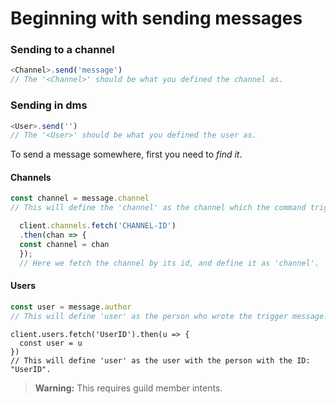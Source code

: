 # Beginning with sending messages
### Sending to a channel
```js
<Channel>.send('message')
// The '<Channel>' should be what you defined the channel as.
```

### Sending in dms
```js
<User>.send('')
// The '<User>' should be what you defined the user as.
```

To send a message somewhere, first you need to *find it*.

#### Channels

```js
const channel = message.channel
// This will define the 'channel' as the channel which the command trigger message was sent in.
```

```js
  client.channels.fetch('CHANNEL-ID')
  .then(chan => {
  const channel = chan
  });
  // Here we fetch the channel by its id, and define it as 'channel'.
```

#### Users

```js
const user = message.author
// This will define 'user' as the person who wrote the trigger message.
```

```
client.users.fetch('UserID').then(u => {
  const user = u
})
// This will define 'user' as the user with the person with the ID: "UserID".
```
> **Warning:** This requires guild member intents.
 

